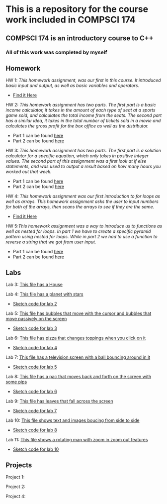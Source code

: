 # This is a repository for the course work included in COMPSCI 174

## COMPSCI 174 is an introductory course to C++

### All of this work was completed by myself

## Homework
HW 1: _This homework assignment, was our first in this course. It introduced basic input and output, as well as basic variables and operators._ 
- [Find it Here](https://github.com/JMMyhre/COMPSCI-174-Assignments/blob/gh-pages/hw1.cpp)
 
HW 2: _This homework assignment has two parts. The first part is a basic income calculator, it takes in the amount of each type of seat at a sports game sold, and calculates the total income from the seats. The second part has a similar idea, it takes in the total number of tickets sold in a movie and calculates the gross profit for the box office as well as the distributor._ 
- Part 1 can be found [here](https://github.com/JMMyhre/COMPSCI-174-Assignments/blob/gh-pages/hw2_problem1.cpp)
- Part 2 can be found [here](https://github.com/JMMyhre/COMPSCI-174-Assignments/blob/gh-pages/hw2_problem2.cpp)

HW 3: _This homework assignment has two parts. The first part is a solution calculator for a specific equation, which only takes in positive integer values. The second part of this assignment was a first look at if else statements, and was used to output a result based on how many hours you worked out that week._
- Part 1 can be found [here](https://github.com/JMMyhre/COMPSCI-174-Assignments/blob/gh-pages/hw3_problem1.cpp)
- Part 2 can be found [here](https://github.com/JMMyhre/COMPSCI-174-Assignments/blob/gh-pages/hw3_problem2.cpp)

HW 4: _This homework assignment was our first introduction to for loops as well as arrays. This homework assignment asks the user to input numbers for both of the arrays, then scans the arrays to see if they are the same._
- [Find it Here](https://github.com/JMMyhre/COMPSCI-174-Assignments/blob/gh-pages/hw4.cpp)

HW 5:_This homework assignment was a way to introduce us to functions as well as nested for loops. In part 1 we have to create a specific pyramid pattern using nested for loops. While in part 2 we had to use a function to reverse a string that we got from user input._
- Part 1 can be found [here](https://github.com/JMMyhre/COMPSCI-174-Assignments/blob/gh-pages/hw5_problem1.cpp)
- Part 2 can be found [here](https://github.com/JMMyhre/COMPSCI-174-Assignments/blob/gh-pages/hw5_problem2.cpp)

## Labs

Lab 3: [This file has a House](https://github.com/JMMyhre/MAGD-150-Assignments/blob/gh-pages/f21magd150lab01_myhre.zip)

Lab 4: [This file has a planet with stars](https://github.com/JMMyhre/MAGD-150-Assignments/blob/gh-pages/f21magd150lab02_myhre.zip)
  - [Sketch code for lab 2](https://github.com/JMMyhre/MAGD-150-Assignments/blob/gh-pages/Lab2Sketch)

Lab 5: [This file has bubbles that move with the cursor and bubbles that move passively on the screen](https://github.com/JMMyhre/MAGD-150-Assignments/blob/gh-pages/f21magd150lab03_myhre.zip)
  - [Sketch code for lab 3](https://github.com/JMMyhre/MAGD-150-Assignments/blob/gh-pages/Lab3Sketch)

Lab 6: [This file has pizza that changes toppings when you click on it](https://github.com/JMMyhre/MAGD-150-Assignments/blob/gh-pages/f21magd150lab04_myhre%20(2).zip)
  - [Sketch code for lab 4](https://github.com/JMMyhre/MAGD-150-Assignments/blob/gh-pages/Lab4Sketch)

Lab 7: [This file has a television screen with a ball bouncing around in it](https://github.com/JMMyhre/MAGD-150-Assignments/blob/gh-pages/f21magd150lab05_myhre.zip)
  - [Sketch code for lab 5](https://github.com/JMMyhre/MAGD-150-Assignments/blob/gh-pages/Lab5Sketch)

Lab 8: [This file has a pac that moves back and forth on the screen with some pips](https://github.com/JMMyhre/MAGD-150-Assignments/blob/gh-pages/f21magd150lab06_myhre.zip)
  - [Sketch code for lab 6](https://github.com/JMMyhre/MAGD-150-Assignments/blob/gh-pages/Lab6Sketch)

Lab 9: [This file has leaves that fall across the screen](https://github.com/JMMyhre/MAGD-150-Assignments/blob/gh-pages/f21magd150lab07_myhre.zip)
  - [Sketch code for lab 7](https://github.com/JMMyhre/MAGD-150-Assignments/blob/gh-pages/Lab7Sketch)

Lab 10: [This file shows text and images boucing from side to side](https://github.com/JMMyhre/MAGD-150-Assignments/blob/gh-pages/f21magd150lab08_myhre.zip)
  - [Sketch code for lab 8](https://github.com/JMMyhre/MAGD-150-Assignments/blob/gh-pages/Lab8Sketch)

Lab 11: [This file shows a rotating map with zoom in zoom out features](https://github.com/JMMyhre/MAGD-150-Assignments/blob/gh-pages/f21magd150lab10_myhre.zip)
  - [Sketch code for lab 10](https://github.com/JMMyhre/MAGD-150-Assignments/blob/gh-pages/Lab10Sketch)

## Projects

Project 1:

Project 2: 

Project 4:
